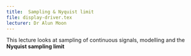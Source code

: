 ```yaml
---
title:  Sampling & Nyquist limit
file: display-driver.tex
lecturer: Dr Alun Moon
---
```

This lecture looks at sampling of continuous signals, modelling and the __Nyquist sampling limit__
